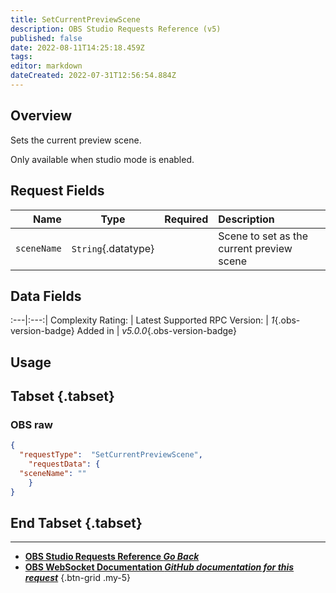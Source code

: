```yaml
---
title: SetCurrentPreviewScene
description: OBS Studio Requests Reference (v5)
published: false
date: 2022-08-11T14:25:18.459Z
tags: 
editor: markdown
dateCreated: 2022-07-31T12:56:54.884Z
---
```


## Overview
Sets the current preview scene.

Only available when studio mode is enabled.

## Request Fields
Name | Type | Required| Description |
----:|:----:|:-------:|:------------|
`sceneName` | `String`{.datatype} | <i class="mdi mdi-check-bold"></i> | Scene to set as the current preview scene	

## Data Fields
:---|:---:|
Complexity Rating: | <span class="stars stars--1"></span>
Latest Supported RPC Version: | *1*{.obs-version-badge}
Added in | *v5.0.0*{.obs-version-badge}

## Usage
## Tabset {.tabset}
### OBS raw
```json
{
  "requestType":  "SetCurrentPreviewScene",
	"requestData": {	
  "sceneName": ""
	}
}
```
## End Tabset {.tabset}

---

- [<i class="mdi mdi-chevron-left"></i>**OBS Studio Requests Reference *Go Back***](/en/Broadcasters/OBS/Requests)
- [<i class="mdi mdi-github"></i> **OBS WebSocket Documentation *GitHub documentation for this request***](https://github.com/obsproject/obs-websocket/blob/master/docs/generated/protocol.md#setcurrentpreviewscene)
{.btn-grid .my-5}